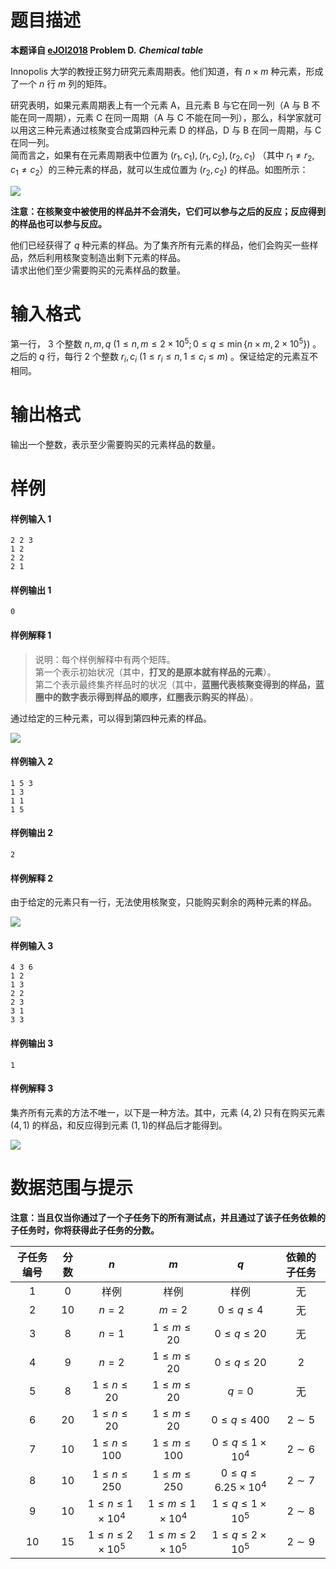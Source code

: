 
# 题目描述

**本题译自 [eJOI2018](http://ejoi2018.org/) Problem D.** ***Chemical table***

Innopolis 大学的教授正努力研究元素周期表。他们知道，有 $n \times m$ 种元素，形成了一个 $n$ 行 $m$ 列的矩阵。

研究表明，如果元素周期表上有一个元素 A，且元素 B 与它在同一列（A 与 B 不能在同一周期），元素 C 在同一周期（A 与 C 不能在同一列），那么，科学家就可以用这三种元素通过核聚变合成第四种元素 D 的样品，D 与 B 在同一周期，与 C 在同一列。  
简而言之，如果有在元素周期表中位置为 $(r_1, c_1), (r_1, c_2), (r_2, c_1)$ （其中 $r_1 \neq r_2, c_1 \neq c_2$）的三种元素的样品，就可以生成位置为 $(r_2, c_2)$ 的样品。如图所示：

![](/source/loj/2816/img/aHR0cDovL2NvZGVmb3JjZXMuY29tL3ByZWRvd25sb2FkZWQvOTUvMjIvOTUyMjM2MjBhMzIzZWM1OTQ3MDcxOGIzNDk1OGM3ZjI5NTY5OGZmMS5wbmc=.png)

**注意：在核聚变中被使用的样品并不会消失，它们可以参与之后的反应；反应得到的样品也可以参与反应。**

他们已经获得了 $q$ 种元素的样品。为了集齐所有元素的样品，他们会购买一些样品，然后利用核聚变制造出剩下元素的样品。  
请求出他们至少需要购买的元素样品的数量。

# 输入格式

第一行， $3$ 个整数 $n, m, q\ (1 \le n, m \le 2 \times 10^5; 0 \le q \le \min\{n \times m, 2 \times 10^5\})$ 。  
之后的 $q$ 行，每行 $2$ 个整数 $r_i, c_i\ (1 \le r_i \le n, 1 \le c_i \le m)$ 。保证给定的元素互不相同。

# 输出格式

输出一个整数，表示至少需要购买的元素样品的数量。

# 样例

#### 样例输入 1
```plain
2 2 3
1 2
2 2
2 1
```

#### 样例输出 1
```plain
0
```

#### 样例解释 1

> 说明：每个样例解释中有两个矩阵。  
第一个表示初始状况（其中，**打叉的是原本就有样品的元素**）。  
第二个表示最终集齐样品时的状况（其中，**蓝圈代表核聚变得到的样品，蓝圈中的数字表示得到样品的顺序，红圈表示购买的样品**）。

通过给定的三种元素，可以得到第四种元素的样品。

![](/source/loj/2816/img/aHR0cDovL2NvZGVmb3JjZXMuY29tL3ByZWRvd25sb2FkZWQvZWUvNDQvZWU0NDQ5NGMzZjdmZjAyMTM4ZDE2YzNlZTIxMTlhNGE1MjhjODkzYS5wbmc=.png)

#### 样例输入 2
```plain
1 5 3
1 3
1 1
1 5
```

#### 样例输出 2
```plain
2
```

#### 样例解释 2

由于给定的元素只有一行，无法使用核聚变，只能购买剩余的两种元素的样品。

![](/source/loj/2816/img/aHR0cDovL2NvZGVmb3JjZXMuY29tL3ByZWRvd25sb2FkZWQvZGIvYjQvZGJiNGM4YzY4M2IwZTIzYTM1YzIwNGI1MDA2OTVjMGVmYjU5ZTU4Ny5wbmc=.png)

#### 样例输入 3
```plain
4 3 6
1 2
1 3
2 2
2 3
3 1
3 3
```

#### 样例输出 3
```plain
1
```

#### 样例解释 3

集齐所有元素的方法不唯一，以下是一种方法。其中，元素 $(4, 2)$ 只有在购买元素 $(4, 1)$ 的样品，和反应得到元素 $(1, 1)$的样品后才能得到。

![](/source/loj/2816/img/aHR0cDovL2NvZGVmb3JjZXMuY29tL3ByZWRvd25sb2FkZWQvMGMvZDgvMGNkODEzZmY0MWIwNTkxNGZjZWIwZTFmMjVjMjkwN2JjYjAyMDk1OS5wbmc=.png)

# 数据范围与提示

**注意：当且仅当你通过了一个子任务下的所有测试点，并且通过了该子任务依赖的子任务时，你将获得此子任务的分数。**  


|子任务编号|分数|$n$|$m$|$q$|依赖的子任务|
|:-:|:-:|:-:|:-:|:-:|:-:|
|$1$|$0$|样例|样例|样例|无|
|$2$|$10$|$n=2$|$m=2$|$0 \le q \le 4$|无|
|$3$|$8$|$n=1$|$1 \le m \le 20$|$0 \le q \le 20$|无|
|$4$|$9$|$n=2$|$1 \le m \le 20$|$0 \le q \le 20$|$2$|
|$5$|$8$|$1 \le n \le 20$|$1 \le m \le 20$|$q=0$|无|
|$6$|$20$|$1 \le n \le 20$|$1 \le m \le 20$|$0 \le q \le 400$|$2 \sim 5$|
|$7$|$10$|$1 \le n \le 100$|$1 \le m \le 100$|$0 \le q \le 1 \times 10^4$|$2 \sim 6$|
|$8$|$10$|$1 \le n \le 250$|$1 \le m \le 250$|$0 \le q \le 6.25 \times 10^4$|$2 \sim 7$|
|$9$|$10$|$1 \le n \le 1 \times 10^4$|$1 \le m \le 1 \times 10^4$|$1 \le q \le 1 \times 10^5$|$2 \sim 8$|
|$10$|$15$|$1 \le n \le 2 \times 10^5$|$1 \le m \le 2 \times 10^5$|$1 \le q \le 2 \times 10^5$|$2 \sim 9$|


